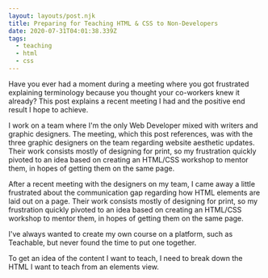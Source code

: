 ```yaml
---
layout: layouts/post.njk
title: Preparing for Teaching HTML & CSS to Non-Developers
date: 2020-07-31T04:01:38.339Z
tags:
  - teaching
  - html
  - css
---
```

Have you ever had a moment during a meeting where you got frustrated explaining terminology because you thought your co-workers knew it already? This post explains a recent meeting I had and the positive end result I hope to achieve.

I work on a team where I'm the only Web Developer mixed with writers and graphic designers. The meeting, which this post references, was with the three graphic designers on the team regarding website aesthetic updates. Their work consists mostly of designing for print, so my frustration quickly pivoted to an idea based on creating an HTML/CSS workshop to mentor them, in hopes of getting them on the same page. 

After a recent meeting with the designers on my team, I came away a little frustrated about the communication gap regarding how HTML elements are laid out on a page. Their work consists mostly of designing for print, so my frustration quickly pivoted to an idea based on creating an HTML/CSS workshop to mentor them, in hopes of getting them on the same page. 

I've always wanted to create my own course on a platform, such as Teachable, but never found the time to put one together. 



To get an idea of the content I want to teach, I need to break down the HTML I want to teach from an elements view.